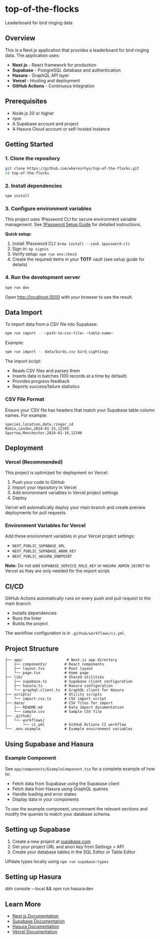 # top-of-the-flocks
Leaderboard for bird ringing data

## Overview

This is a Next.js application that provides a leaderboard for bird ringing data. The application uses:
- **Next.js** - React framework for production
- **Supabase** - PostgreSQL database and authentication
- **Hasura** - GraphQL API layer
- **Vercel** - Hosting and deployment
- **GitHub Actions** - Continuous Integration

## Prerequisites

- Node.js 20 or higher
- npm
- A Supabase account and project
- A Hasura Cloud account or self-hosted instance

## Getting Started

### 1. Clone the repository

```bash
git clone https://github.com/wheresrhys/top-of-the-flocks.git
cd top-of-the-flocks
```

### 2. Install dependencies

```bash
npm install
```

### 3. Configure environment variables

This project uses 1Password CLI for secure environment variable management. See [1Password Setup Guide](docs/1PASSWORD_SETUP.md) for detailed instructions.

**Quick setup:**

1. Install 1Password CLI: `brew install --cask 1password-cli`
2. Sign in: `op signin`
3. Verify setup: `npm run env:check`
4. Create the required items in your **TOTF** vault (see setup guide for details)

### 4. Run the development server

```bash
npm run dev
```

Open [http://localhost:3000](http://localhost:3000) with your browser to see the result.

## Data Import

To import data from a CSV file into Supabase:

```bash
npm run import -- <path-to-csv-file> <table-name>
```

Example:
```bash
npm run import -- data/birds.csv bird_sightings
```

The import script:
- Reads CSV files and parses them
- Inserts data in batches (100 records at a time by default)
- Provides progress feedback
- Reports success/failure statistics

### CSV File Format

Ensure your CSV file has headers that match your Supabase table column names. For example:

```csv
species,location,date,ringer_id
Robin,London,2024-01-15,12345
Sparrow,Manchester,2024-01-16,12346
```

## Deployment

### Vercel (Recommended)

This project is optimized for deployment on Vercel:

1. Push your code to GitHub
2. Import your repository in Vercel
3. Add environment variables in Vercel project settings
4. Deploy

Vercel will automatically deploy your main branch and create preview deployments for pull requests.

### Environment Variables for Vercel

Add these environment variables in your Vercel project settings:
- `NEXT_PUBLIC_SUPABASE_URL`
- `NEXT_PUBLIC_SUPABASE_ANON_KEY`
- `NEXT_PUBLIC_HASURA_ENDPOINT`

**Note:** Do not add `SUPABASE_SERVICE_ROLE_KEY` or `HASURA_ADMIN_SECRET` to Vercel as they are only needed for the import script.

## CI/CD

GitHub Actions automatically runs on every push and pull request to the main branch:
- Installs dependencies
- Runs the linter
- Builds the project

The workflow configuration is in `.github/workflows/ci.yml`.

## Project Structure

```
├── app/                    # Next.js app directory
│   ├── components/        # React components
│   ├── layout.tsx         # Root layout
│   └── page.tsx           # Home page
├── lib/                   # Shared utilities
│   ├── supabase.ts        # Supabase client configuration
│   ├── hasura.ts          # Hasura configuration
│   └── graphql-client.ts  # GraphQL client for Hasura
├── scripts/               # Utility scripts
│   └── import-csv.ts      # CSV import script
├── data/                  # CSV files for import
│   ├── README.md          # Data import documentation
│   └── sample.csv         # Sample CSV file
├── .github/
│   └── workflows/
│       └── ci.yml         # GitHub Actions CI workflow
└── .env.example           # Example environment variables
```

## Using Supabase and Hasura

### Example Component

See `app/components/ExampleComponent.tsx` for a complete example of how to:
- Fetch data from Supabase using the Supabase client
- Fetch data from Hasura using GraphQL queries
- Handle loading and error states
- Display data in your components

To use the example component, uncomment the relevant sections and modify the queries to match your database schema.

## Setting up Supabase

1. Create a new project at [supabase.com](https://supabase.com)
2. Get your project URL and anon key from Settings > API
3. Create your database tables in the SQL Editor or Table Editor

UPdate types locally using `npm run supabase:types`

## Setting up Hasura

ddn console --local && npm run hasura:dev


## Learn More

- [Next.js Documentation](https://nextjs.org/docs)
- [Supabase Documentation](https://supabase.com/docs)
- [Hasura Documentation](https://hasura.io/docs)
- [Vercel Documentation](https://vercel.com/docs)

